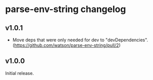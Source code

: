 # parse-env-string changelog

## v1.0.1

- Move deps that were only needed for dev to "devDependencies".
  (https://github.com/watson/parse-env-string/pull/2)

## v1.0.0

Initial release.
